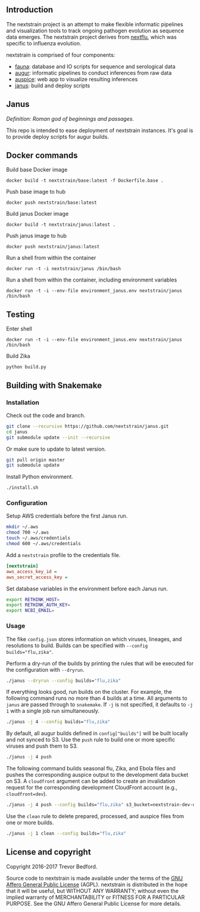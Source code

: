 ## Introduction

The nextstrain project is an attempt to make flexible informatic pipelines and visualization tools to track ongoing pathogen evolution as sequence data emerges. The nextstrain project derives from [nextflu](https://github.com/blab/nextflu), which was specific to influenza evolution.

nextstrain is comprised of four components:

* [fauna](https://github.com/nextstrain/fauna): database and IO scripts for sequence and serological data
* [augur](https://github.com/nextstrain/augur): informatic pipelines to conduct inferences from raw data
* [auspice](https://github.com/nextstrain/auspice): web app to visualize resulting inferences
* [janus](https://github.com/nextstrain/janus): build and deploy scripts

## Janus

*Definition: Roman god of beginnings and passages.*

This repo is intended to ease deployment of nextstrain instances. It's goal is to provide deploy scripts for augur builds.

## Docker commands

Build base Docker image

    docker build -t nextstrain/base:latest -f Dockerfile.base .

Push base image to hub

    docker push nextstrain/base:latest

Build janus Docker image

    docker build -t nextstrain/janus:latest .

Push janus image to hub

    docker push nextstrain/janus:latest

Run a shell from within the container

    docker run -t -i nextstrain/janus /bin/bash

Run a shell from within the container, including environment variables

    docker run -t -i --env-file environment_janus.env nextstrain/janus /bin/bash

## Testing

Enter shell

    docker run -t -i --env-file environment_janus.env nextstrain/janus /bin/bash

Build Zika

    python build.py

## Building with Snakemake

### Installation

Check out the code and branch.

```bash
git clone --recursive https://github.com/nextstrain/janus.git
cd janus
git submodule update --init --recursive
```

Or make sure to update to latest version.

```bash
git pull origin master
git submodule update
```

Install Python environment.

```bash
./install.sh
```

### Configuration

Setup AWS credentials before the first Janus run.

```bash
mkdir ~/.aws
chmod 700 ~/.aws
touch ~/.aws/credentials
chmod 600 ~/.aws/credentials
```

Add a `nextstrain` profile to the credentials file.

```ini
[nextstrain]
aws_access_key_id =
aws_secret_access_key =
```

Set database variables in the environment before each Janus run.

```bash
export RETHINK_HOST=
export RETHINK_AUTH_KEY=
export NCBI_EMAIL=
```

### Usage

The fike `config.json` stores information on which viruses, lineages, and resolutions to build. Builds can be specified with `--config builds="flu,zika"`.

Perform a dry-run of the builds by printing the rules that will be executed
for the configuration with `--dryrun`.

```bash
./janus --dryrun --config builds="flu,zika"
```

If everything looks good, run builds on the cluster. For example, the following
command runs no more than 4 builds at a time. All arguments to `janus` are
passed through to `snakemake`. If `-j` is not specified, it defaults to `-j 1` with a single job run simultaneously.

```bash
./janus -j 4 --config builds="flu,zika"
```

By default, all augur builds defined in `config["builds"]` will be built locally
and not synced to S3. Use the `push` rule to build one or more specific viruses
and push them to S3.

```bash
./janus -j 4 push
```

The following command builds seasonal flu, Zika, and Ebola files and pushes the
corresponding auspice output to the development data bucket on S3. A
`cloudfront` argument can be added to create an invalidation request for the
corresponding development CloudFront account (e.g., `cloudfront=dev`).

```bash
./janus -j 4 push --config builds="flu,zika" s3_bucket=nextstrain-dev-data
```

Use the `clean` rule to delete prepared, processed, and auspice files from one
or more builds.

```bash
./janus -j 1 clean --config builds="flu,zika"
```

## License and copyright

Copyright 2016-2017 Trevor Bedford.

Source code to nextstrain is made available under the terms of the [GNU Affero General Public License](LICENSE.txt) (AGPL). nextstrain is distributed in the hope that it will be useful, but WITHOUT ANY WARRANTY; without even the implied warranty of MERCHANTABILITY or FITNESS FOR A PARTICULAR PURPOSE.  See the GNU Affero General Public License for more details.
